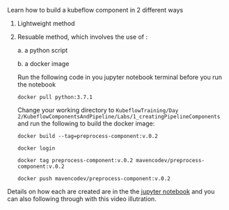 Learn how to build a kubeflow component in 2 different ways

1. Lightweight method

2. Resuable method, which involves the use of :

   a. a python script

   b. a docker image 
   
   Run the following code in you jupyter notebook terminal before you run the notebook
   
      `docker pull python:3.7.1`
      
      Change your working directory to `KubeflowTraining/Day 2/KubeflowComponentsAndPipeline/Labs/1_creatingPipelineComponents` and run the following to build the 
      docker image:

      `docker build --tag=preprocess-component:v.0.2`

      `docker login`

      `docker tag preprocess-component:v.0.2 mavencodev/preprocess-component:v.0.2`

      `docker push mavencodev/preprocess-component:v.0.2`

Details on how each are created are in the the [jupyter notebook](https://github.com/MavenCode/KubeflowTraining/blob/master/Day%202/KubeflowComponentsAndPipeline/Labs/1_creatingPipelineComponents/Different%20ways%20to%20build%20a%20Kubeflow%20component%20.ipynb) and you can also following through with this video illutration.
